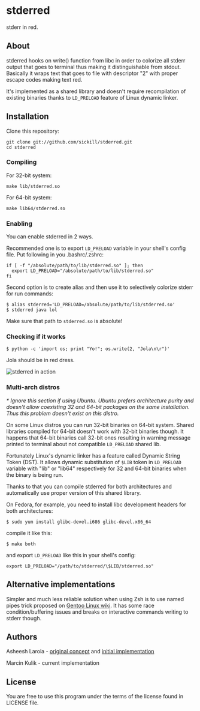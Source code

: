 # stderred

stderr in red.

## About

stderred hooks on write() function from libc in order to colorize all
stderr output that goes to terminal thus making it distinguishable from stdout.
Basically it wraps text that goes to file with descriptor "2" with proper
escape codes making text red.

It's implemented as a shared library and doesn't require recompilation of
existing binaries thanks to `LD_PRELOAD` feature of Linux dynamic linker.

## Installation

Clone this repository:

    git clone git://github.com/sickill/stderred.git
    cd stderred

### Compiling

For 32-bit system:

    make lib/stderred.so

For 64-bit system:

    make lib64/stderred.so

### Enabling

You can enable stderred in 2 ways.

Recommended one is to export `LD_PRELOAD` variable in your shell's config file.
Put following in you .bashrc/.zshrc:

    if [ -f "/absolute/path/to/lib/stderred.so" ]; then
      export LD_PRELOAD="/absolute/path/to/lib/stderred.so"
    fi

Second option is to create alias and then use it to selectively colorize stderr
for run commands:

    $ alias stderred='LD_PRELOAD=/absolute/path/to/lib/stderred.so'
    $ stderred java lol

Make sure that path to `stderred.so` is absolute!

### Checking if it works

    $ python -c 'import os; print "Yo!"; os.write(2, "Jola\n\r")'

Jola should be in red dress.

![stderred in action](https://github.com/downloads/sickill/stderred/stderred.png)

### Multi-arch distros

_\* Ignore this section if using Ubuntu. Ubuntu prefers architecture purity and
doesn't allow coexisting 32 and 64-bit packages on the same installation. Thus
this problem doesn't exist on this distro._

On some Linux distros you can run 32-bit binaries on 64-bit system.  Shared
libraries compiled for 64-bit doesn't work with 32-bit binaries though. It
happens that 64-bit binaries call 32-bit ones resulting in warning message
printed to terminal about not compatible `LD_PRELOAD` shared lib.

Fortunately Linux's dynamic linker has a feature called Dynamic String Token
(DST). It allows dynamic substitution of `$LIB` token in `LD_PRELOAD` variable
with "lib" or "lib64" respectively for 32 and 64-bit binaries when the binary
is being run.

Thanks to that you can compile stderred for both architectures and
automatically use proper version of this shared library.

On Fedora, for example, you need to install libc development headers for both
architectures:

    $ sudo yum install glibc-devel.i686 glibc-devel.x86_64

compile it like this:

    $ make both

and export `LD_PRELOAD` like this in your shell's config:

    export LD_PRELOAD="/path/to/stderred/\$LIB/stderred.so"

## Alternative implementations

Simpler and much less reliable solution when using Zsh is to use named pipes
trick proposed on
[Gentoo Linux wiki](http://en.gentoo-wiki.com/wiki/Zsh#Colorize_STDERR).
It has some race condition/buffering issues and breaks on interactive commands
writing to stderr though.

## Authors

Asheesh Laroia -
[original concept](http://www.asheesh.org/note/software/stderred.html) and
[initial implementation](http://git.asheesh.org/?p=zzz/colorize-stderr.git;a=summary)

Marcin Kulik - current implementation

## License

You are free to use this program under the terms of the license found in
LICENSE file.
